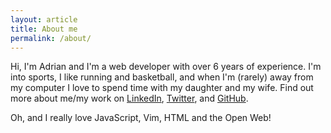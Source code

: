 ```yaml
---
layout: article
title: About me
permalink: /about/
---
```


Hi, I'm Adrian and I'm a web developer with over 6 years of experience. I'm into sports, I like running and basketball, and when I'm (rarely) away from my computer I love to spend time with my daughter and my wife. Find out more about me/my work on [LinkedIn](https://www.linkedin.com/in/opreageorgeadrian), [Twitter](http://twitter.com/opreaadrian), and [GitHub](https://github.com/opreaadrian).

Oh, and I really love JavaScript, Vim, HTML and the Open Web!
